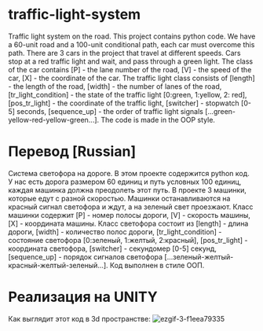 # traffic-light-system
Traffic light system on the road. This project contains python code. We have a 60-unit road and a 100-unit conditional path, each car must overcome this path. There are 3 cars in the project that travel at different speeds. Cars stop at a red traffic light and wait, and pass through a green light. The class of the car contains [P] - the lane number of the road, [V] - the speed of the car, [X] - the coordinate of the car. The traffic light class consists of [length] - the length of the road, [width] - the number of lanes of the road, [tr_light_condition] - the state of the traffic light [0:green, 1:yellow, 2: red], [pos_tr_light] - the coordinate of the traffic light, [switcher] - stopwatch [0-5] seconds, [sequence_up] - the order of traffic light signals [...green-yellow-red-yellow-green...].
The code is made in the OOP style.
# Перевод [Russian]
Система светофора на дороге. В этом проекте содержится python код. У нас есть дорога размером 60 единиц и путь условных 100 единиц, каждая машинка должна преодолеть этот путь. В проекте 3 машинки, которые едут с разной скоростью. Машинки останавливаются на красный сигнал светофора и ждут, а на зеленый свет проезжают. Класс машинки содержит [P] - номер полосы дороги, [V] - скорость машины, [X] - координата машины. Класс светофора состоит из [length] - длина дороги, [width] - количество полос дороги, [tr_light_condition] - состояние светофора [0:зеленый, 1:желтый, 2:красный], [pos_tr_light] - координата светофора, [switcher] - секундомер [0-5] секунд, [sequence_up] - порядок сигналов светофора [...зеленый-желтый-красный-желтый-зеленый...].
Код выполнен в стиле ООП.
# Реализация на UNITY
Как выглядит этот код в 3d пространстве:
![ezgif-3-f1eea79335](https://user-images.githubusercontent.com/45320521/193470588-f805b539-19b2-456d-9220-86aae5717022.gif)
